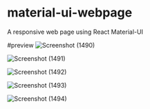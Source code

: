 # material-ui-webpage
A responsive web page using React Material-UI

#preview
![Screenshot (1490)](https://user-images.githubusercontent.com/95858442/157038739-87582993-7c4c-4f32-8e37-43b67436e90c.png)


![Screenshot (1491)](https://user-images.githubusercontent.com/95858442/157038757-24d74601-f10b-4d04-8baa-27e7448bd065.png)


![Screenshot (1492)](https://user-images.githubusercontent.com/95858442/157038766-5553ef43-d6c9-41bd-8975-f7265dd38f99.png)


![Screenshot (1493)](https://user-images.githubusercontent.com/95858442/157038776-c49a3918-e20c-461f-9273-92686b4e2a38.png)


![Screenshot (1494)](https://user-images.githubusercontent.com/95858442/157038800-37441587-a05c-497b-b173-123e31e66b96.png)


